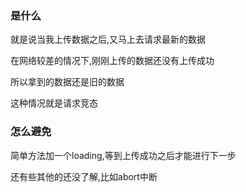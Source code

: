 ### 是什么

就是说当我上传数据之后,又马上去请求最新的数据

在网络较差的情况下,刚刚上传的数据还没有上传成功

所以拿到的数据还是旧的数据

这种情况就是请求竞态



### 怎么避免

简单方法加一个loading,等到上传成功之后才能进行下一步

还有些其他的还没了解,比如abort中断